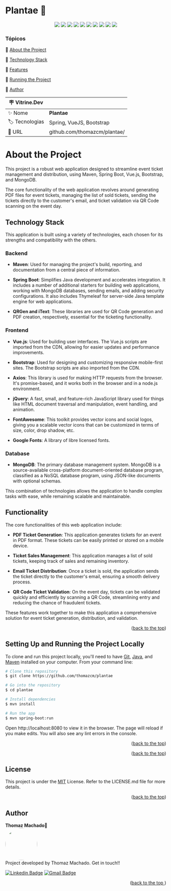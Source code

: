 
<a name="readme-top"></a>

<h1>Plantae 🍃</h1> 

<p align="center">
  <img src="https://img.shields.io/static/v1?label=Spring&message=framework&color=blue&style=for-the-badge&logo=Spring"/>
  <img src="https://img.shields.io/static/v1?label=Heroku&message=deploy&color=blue&style=for-the-badge&logo=Heroku"/>
  <img src="https://img.shields.io/static/v1?label=MongoDB&message=database&color=blue&style=for-the-badge&logo=mongodb"/>
  <img src="http://img.shields.io/static/v1?label=Java&message=17&color=red&style=for-the-badge&logo=openjdk"/>
  <img src="http://img.shields.io/static/v1?label=Vue&message=2.7.1&color=blue&style=for-the-badge&logo=v"/>
  <img src="http://img.shields.io/static/v1?label=axios&message=1.3.4&color=blue&style=for-the-badge&logo=axios"/>
  <img src="http://img.shields.io/static/v1?label=Thymeleaf&message=3.0.15&color=green&style=for-the-badge&logo=thymeleaf"/>
  <img src="http://img.shields.io/static/v1?label=Bootstrap&message=4&color=purple&style=for-the-badge&logo=bootstrap"/>
  <img src="http://img.shields.io/static/v1?label=STATUS&message=CONCLUIDO&color=GREEN&style=for-the-badge"/>
  <img src="http://img.shields.io/static/v1?label=License&message=MIT&color=green&style=for-the-badge"/>


### Tópicos 

:small_blue_diamond: [About the Project](#about-the-project)

:small_blue_diamond: [Technology Stack](#technology-stack)

:small_blue_diamond: [Features](#features)

:small_blue_diamond: [Running the Project](#running-the-project)

:small_blue_diamond: [Author](#author)

| :placard: Vitrine.Dev |     |
| -------------  | --- |
| :sparkles: Nome        | **Plantae**
| :label: Tecnologias | Spring, VueJS, Bootstrap
| :rocket: URL         |  github.com/thomazcm/plantae/


# About the Project

This project is a robust web application designed to streamline event ticket management and distribution, using Maven, Spring Boot, Vue.js, Bootstrap, and MongoDB. 

The core functionality of the web application revolves around generating PDF files for event tickets, managing the list of sold tickets, sending the tickets directly to the customer's email, and ticket validation via QR Code scanning on the event day. 
## Technology Stack

This application is built using a variety of technologies, each chosen for its strengths and compatibility with the others.

### Backend

- **Maven**: Used for managing the project's build, reporting, and documentation from a central piece of information.

- **Spring Boot**: Simplifies Java development and accelerates integration. It includes a number of additional starters for building web applications, working with MongoDB databases, sending emails, and adding security configurations. It also includes Thymeleaf for server-side Java template engine for web applications.

- **QRGen and iText**: These libraries are used for QR Code generation and PDF creation, respectively, essential for the ticketing functionality.

### Frontend

- **Vue.js**: Used for building user interfaces. The Vue.js scripts are imported from the CDN, allowing for easier updates and performance improvements.

- **Bootstrap**: Used for designing and customizing responsive mobile-first sites. The Bootstrap scripts are also imported from the CDN.

- **Axios**: This library is used for making HTTP requests from the browser. It's promise-based, and it works both in the browser and in a node.js environment.

- **jQuery**: A fast, small, and feature-rich JavaScript library used for things like HTML document traversal and manipulation, event handling, and animation.

- **FontAwesome**: This toolkit provides vector icons and social logos, giving you a scalable vector icons that can be customized in terms of size, color, drop shadow, etc.

- **Google Fonts**: A library of libre licensed fonts.

### Database

- **MongoDB**: The primary database management system. MongoDB is a source-available cross-platform document-oriented database program, classified as a NoSQL database program, using JSON-like documents with optional schemas.

This combination of technologies allows the application to handle complex tasks with ease, while remaining scalable and maintainable.

## Functionality

The core functionalities of this web application include:

- **PDF Ticket Generation**: This application generates tickets for an event in PDF format. These tickets can be easily printed or stored on a mobile device.

- **Ticket Sales Management**: This application manages a list of sold tickets, keeping track of sales and remaining inventory.

- **Email Ticket Distribution**: Once a ticket is sold, the application sends the ticket directly to the customer's email, ensuring a smooth delivery process.

- **QR Code Ticket Validation**: On the event day, tickets can be validated quickly and efficiently by scanning a QR Code, streamlining entry and reducing the chance of fraudulent tickets.

These features work together to make this application a comprehensive solution for event ticket generation, distribution, and validation.

<p align="right">(<a href="#readme-top">back to the top</a>)</p>

## Setting Up and Running the Project Locally

To clone and run this project locally, you'll need to have [Git](https://git-scm.com), [Java](https://www.oracle.com/java/technologies/javase-jdk11-downloads.html), and [Maven](https://maven.apache.org/) installed on your computer. From your command line:

```bash
# Clone this repository
$ git clone https://github.com/thomazcm/plantae

# Go into the repository
$ cd plantae

# Install dependencies
$ mvn install

# Run the app
$ mvn spring-boot:run

```

Open http://localhost:8080 to view it in the browser. The page will reload if you make edits. You will also see any lint errors in the console.

<p align="right">(<a href="#readme-top">back to the top</a>)</p>

<p align="right">(<a href="#readme-top">back to the top</a>)</p>

## License

This project is under the [MIT](./LICENSE) License. Refer to the LICENSE.md file for more details.

<p align="right">(<a href="#readme-top">back to the top</a>)</p>

## Author
<b>Thomaz Machado</b>🚀<br />
 <img style="border-radius: 50%;" src="https://avatars.githubusercontent.com/u/71472870?s=460&u=61b426b901b8fe02e12019b1fdb67bf0072d4f00&v=4" width="100px;" alt=""/><br />
Project developed by Thomaz Machado. Get in touch!!  

[![Linkedin Badge](https://img.shields.io/badge/-Thomaz-blue?style=flat-square&logo=Linkedin&logoColor=white&link=https://www.linkedin.com/in/thomazcm)](https://www.linkedin.com/in/thomazcm) 
[![Gmail Badge](https://img.shields.io/badge/-thomazcm@gmail.com-c14438?style=flat-square&logo=Gmail&logoColor=white&link=mailto:thomazcm@gmail.com)](mailto:thomazcm@gmail.com)
 
 <p align="right">(<a href="#readme-top">back to the top
</a>)</p>
